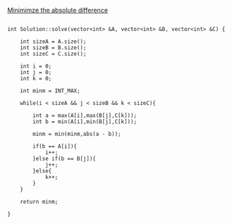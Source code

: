 [Minimimze the absolute difference](https://www.scaler.com/academy/mentee-dashboard/class/34561/homework/problems/419?navref=cl_tt_nv)


```

int Solution::solve(vector<int> &A, vector<int> &B, vector<int> &C) {

    int sizeA = A.size();
    int sizeB = B.size();
    int sizeC = C.size();

    int i = 0;
    int j = 0;
    int k = 0;

    int minm = INT_MAX;

    while(i < sizeA && j < sizeB && k < sizeC){

        int a = max(A[i],max(B[j],C[k]));
        int b = min(A[i],min(B[j],C[k]));

        minm = min(minm,abs(a - b));

        if(b == A[i]){
            i++;
        }else if(b == B[j]){
            j++;
        }else{
            k++;
        }
    }

    return minm;

}


```
